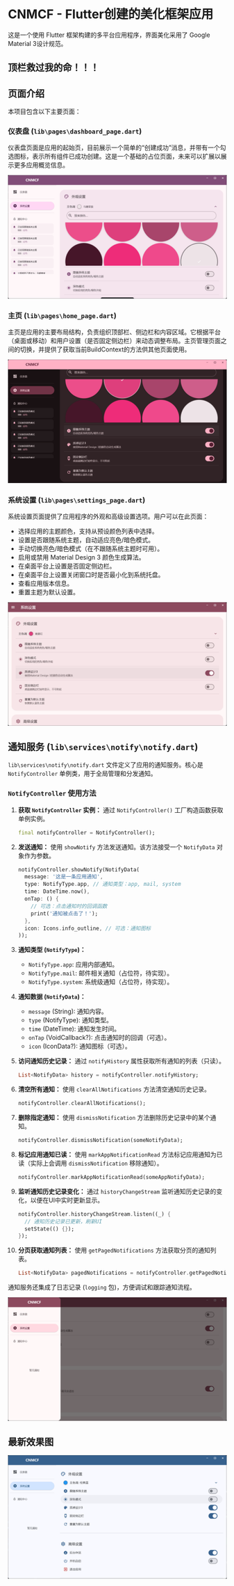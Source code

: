 # CNMCF - Flutter创建的美化框架应用

这是一个使用 Flutter 框架构建的多平台应用程序，界面美化采用了 Google Material 3设计规范。
## 顶栏救过我的命！！！

## 页面介绍

本项目包含以下主要页面：

### 仪表盘 (`lib\pages\dashboard_page.dart`)

仪表盘页面是应用的起始页，目前展示一个简单的“创建成功”消息，并带有一个勾选图标，表示所有组件已成功创建。这是一个基础的占位页面，未来可以扩展以展示更多应用概览信息。

![仪表盘截图](assets/screenshots/Desktop_screenshot_1.png)

### 主页 (`lib\pages\home_page.dart`)

主页是应用的主要布局结构，负责组织顶部栏、侧边栏和内容区域。它根据平台（桌面或移动）和用户设置（是否固定侧边栏）来动态调整布局。主页管理页面之间的切换，并提供了获取当前BuildContext的方法供其他页面使用。

![主页布局截图](assets/screenshots/Desktop_screenshot_2.png)

### 系统设置 (`lib\pages\settings_page.dart`)

系统设置页面提供了应用程序的外观和高级设置选项。用户可以在此页面：

* 选择应用的主题颜色，支持从预设颜色列表中选择。
* 设置是否跟随系统主题，自动适应亮色/暗色模式。
* 手动切换亮色/暗色模式（在不跟随系统主题时可用）。
* 启用或禁用 Material Design 3 颜色生成算法。
* 在桌面平台上设置是否固定侧边栏。
* 在桌面平台上设置关闭窗口时是否最小化到系统托盘。
* 查看应用版本信息。
* 重置主题为默认设置。

![系统设置截图](assets/screenshots/Desktop_screenshot_3.png)

## 通知服务 (`lib\services\notify\notify.dart`)

`lib\services\notify\notify.dart` 文件定义了应用的通知服务。核心是 `NotifyController` 单例类，用于全局管理和分发通知。

### `NotifyController` 使用方法

1. **获取 `NotifyController` 实例：**
    通过 `NotifyController()` 工厂构造函数获取单例实例。

    ```dart
    final notifyController = NotifyController();
    ```

2. **发送通知：**
    使用 `showNotify` 方法发送通知。该方法接受一个 `NotifyData` 对象作为参数。

    ```dart
    notifyController.showNotify(NotifyData(
      message: '这是一条应用通知',
      type: NotifyType.app, // 通知类型：app, mail, system
      time: DateTime.now(),
      onTap: () {
        // 可选：点击通知时的回调函数
        print('通知被点击了！');
      },
      icon: Icons.info_outline, // 可选：通知图标
    ));
    ```

3. **通知类型 (`NotifyType`)：**
    * `NotifyType.app`: 应用内部通知。
    * `NotifyType.mail`: 邮件相关通知（占位符，待实现）。
    * `NotifyType.system`: 系统级通知（占位符，待实现）。

4. **通知数据 (`NotifyData`)：**
    * `message` (String): 通知内容。
    * `type` (NotifyType): 通知类型。
    * `time` (DateTime): 通知发生时间。
    * `onTap` (VoidCallback?): 点击通知时的回调（可选）。
    * `icon` (IconData?): 通知图标（可选）。

5. **访问通知历史记录：**
    通过 `notifyHistory` 属性获取所有通知的列表（只读）。

    ```dart
    List<NotifyData> history = notifyController.notifyHistory;
    ```

6. **清空所有通知：**
    使用 `clearAllNotifications` 方法清空通知历史记录。

    ```dart
    notifyController.clearAllNotifications();
    ```

7. **删除指定通知：**
    使用 `dismissNotification` 方法删除历史记录中的某个通知。

    ```dart
    notifyController.dismissNotification(someNotifyData);
    ```

8. **标记应用通知已读：**
    使用 `markAppNotificationRead` 方法标记应用通知为已读（实际上会调用 `dismissNotification` 移除通知）。

    ```dart
    notifyController.markAppNotificationRead(someAppNotifyData);
    ```

9. **监听通知历史记录变化：**
    通过 `historyChangeStream` 监听通知历史记录的变化，以便在UI中实时更新显示。

    ```dart
    notifyController.historyChangeStream.listen((_) {
      // 通知历史记录已更新，刷新UI
      setState(() {});
    });
    ```

10. **分页获取通知列表：**
    使用 `getPagedNotifications` 方法获取分页的通知列表。

    ```dart
    List<NotifyData> pagedNotifications = notifyController.getPagedNotifications(offset, limit);
    ```

通知服务还集成了日志记录 (`logging` 包)，方便调试和跟踪通知流程。

![通知服务截图](assets/screenshots/Desktop_screenshot_4.png)

## 最新效果图

![最新效果图](assets/screenshots/屏幕截图-2025-05-15-180611.png)
